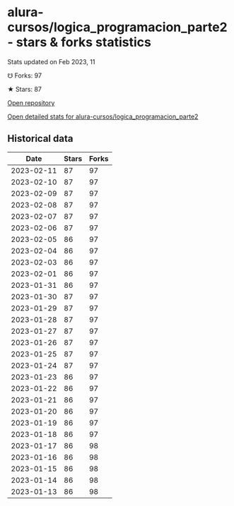 # alura-cursos/logica_programacion_parte2 - stars & forks statistics

Stats updated on Feb 2023, 11

☋ Forks: 97

★ Stars: 87

[Open repository](https://github.com/alura-cursos/logica_programacion_parte2)

[Open detailed stats for alura-cursos/logica_programacion_parte2](https://reviewgithub.com/rep/alura-cursos/logica_programacion_parte2)

## Historical data
| Date | Stars | Forks |
|------|-------|-------|
| 2023-02-11 | 87 | 97 | 
| 2023-02-10 | 87 | 97 | 
| 2023-02-09 | 87 | 97 | 
| 2023-02-08 | 87 | 97 | 
| 2023-02-07 | 87 | 97 | 
| 2023-02-06 | 87 | 97 | 
| 2023-02-05 | 86 | 97 | 
| 2023-02-04 | 86 | 97 | 
| 2023-02-03 | 86 | 97 | 
| 2023-02-01 | 86 | 97 | 
| 2023-01-31 | 86 | 97 | 
| 2023-01-30 | 87 | 97 | 
| 2023-01-29 | 87 | 97 | 
| 2023-01-28 | 87 | 97 | 
| 2023-01-27 | 87 | 97 | 
| 2023-01-26 | 87 | 97 | 
| 2023-01-25 | 87 | 97 | 
| 2023-01-24 | 87 | 97 | 
| 2023-01-23 | 86 | 97 | 
| 2023-01-22 | 86 | 97 | 
| 2023-01-21 | 86 | 97 | 
| 2023-01-20 | 86 | 97 | 
| 2023-01-19 | 86 | 97 | 
| 2023-01-18 | 86 | 97 | 
| 2023-01-17 | 86 | 98 | 
| 2023-01-16 | 86 | 98 | 
| 2023-01-15 | 86 | 98 | 
| 2023-01-14 | 86 | 98 | 
| 2023-01-13 | 86 | 98 | 

